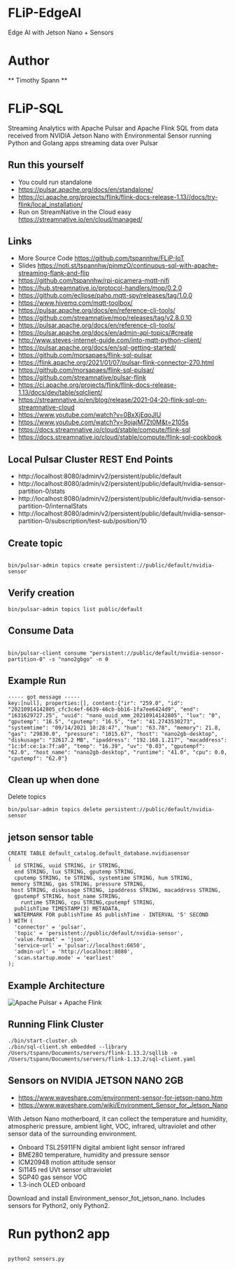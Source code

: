 # FLiP-EdgeAI

Edge AI with Jetson Nano + Sensors

# Author

** Timothy Spann **


# FLiP-SQL

Streaming Analytics with Apache Pulsar and Apache Flink SQL from data received from NVIDIA Jetson Nano with Environmental Sensor running Python and Golang apps streaming data over Pulsar


## Run this yourself

* You could run standalone 
* https://pulsar.apache.org/docs/en/standalone/  
* https://ci.apache.org/projects/flink/flink-docs-release-1.13//docs/try-flink/local_installation/
* Run on StreamNative in the Cloud easy https://streamnative.io/en/cloud/managed/


## Links

* More Source Code https://github.com/tspannhw/FLiP-IoT
* Slides https://noti.st/tspannhw/pjnmzO/continuous-sql-with-apache-streaming-flank-and-flip
* https://github.com/tspannhw/rpi-picamera-mqtt-nifi
* https://hub.streamnative.io/protocol-handlers/mop/0.2.0
* https://github.com/eclipse/paho.mqtt-spy/releases/tag/1.0.0
* https://www.hivemq.com/mqtt-toolbox/
* https://pulsar.apache.org/docs/en/reference-cli-tools/
* https://github.com/streamnative/mop/releases/tag/v2.8.0.10
* https://pulsar.apache.org/docs/en/reference-cli-tools/
* https://pulsar.apache.org/docs/en/admin-api-topics/#create
* http://www.steves-internet-guide.com/into-mqtt-python-client/
* https://pulsar.apache.org/docs/en/sql-getting-started/
* https://github.com/morsapaes/flink-sql-pulsar
* https://flink.apache.org/2021/01/07/pulsar-flink-connector-270.html
* https://github.com/morsapaes/flink-sql-pulsar/
* https://github.com/streamnative/pulsar-flink
* https://ci.apache.org/projects/flink/flink-docs-release-1.13/docs/dev/table/sqlclient/
* https://streamnative.io/en/blog/release/2021-04-20-flink-sql-on-streamnative-cloud
* https://www.youtube.com/watch?v=0BxXjEqoJlU
* https://www.youtube.com/watch?v=9ojajM7Zt0M&t=2105s
* https://docs.streamnative.io/cloud/stable/compute/flink-sql
* https://docs.streamnative.io/cloud/stable/compute/flink-sql-cookbook


## Local Pulsar Cluster REST End Points

* http://localhost:8080/admin/v2/persistent/public/default
* http://localhost:8080/admin/v2/persistent/public/default/nvidia-sensor-partition-0/stats
* http://localhost:8080/admin/v2/persistent/public/default/nvidia-sensor-partition-0/internalStats
* http://localhost:8080/admin/v2/persistent/public/default/nvidia-sensor-partition-0/subscription/test-sub/position/10


## Create topic
```

bin/pulsar-admin topics create persistent://public/default/nvidia-sensor

```


##  Verify creation
```
bin/pulsar-admin topics list public/default
```

## Consume Data

```

bin/pulsar-client consume "persistent://public/default/nvidia-sensor-partition-0" -s "nano2gbgo" -n 0

```

## Example Run

```
----- got message -----
key:[null], properties:[], content:{"ir": "259.0", "id": "20210914142805_cfc3c4ef-6639-46cb-bb16-1fa7ee6424d9", "end": "1631629727.25", "uuid": "nano_uuid_xmm_20210914142805", "lux": "0", "gputemp": "16.5", "cputemp": "16.5", "te": "41.2743530273", "systemtime": "09/14/2021 10:28:47", "hum": "63.78", "memory": 21.8, "gas": "29830.0", "pressure": "1015.67", "host": "nano2gb-desktop", "diskusage": "32617.2 MB", "ipaddress": "192.168.1.217", "macaddress": "1c:bf:ce:1a:7f:a0", "temp": "16.39", "uv": "0.03", "gputempf": "62.0", "host_name": "nano2gb-desktop", "runtime": "41.0", "cpu": 0.0, "cputempf": "62.0"}
```

## Clean up when done

Delete topics
```
bin/pulsar-admin topics delete persistent://public/default/nvidia-sensor

```


## jetson sensor table

```
CREATE TABLE default_catalog.default_database.nvidiasensor
(
  id STRING, uuid STRING, ir STRING,
  end STRING, lux STRING, gputemp STRING, 
  cputemp STRING, te STRING, systemtime STRING, hum STRING,
 memory STRING, gas STRING, pressure STRING, 
 host STRING, diskusage STRING, ipaddress STRING, macaddress STRING, 
  gputempf STRING, host_name STRING,
    runtime STRING, cpu STRING,cputempf STRING,
  publishTime TIMESTAMP(3) METADATA,
  WATERMARK FOR publishTime AS publishTime - INTERVAL '5' SECOND
) WITH (
  'connector' = 'pulsar',
  'topic' = 'persistent://public/default/nvidia-sensor',
  'value.format' = 'json',
  'service-url' = 'pulsar://localhost:6650',
  'admin-url' = 'http://localhost:8080',
  'scan.startup.mode' = 'earliest'
);
```



## Example Architecture


![Apache Pulsar + Apache Flink](https://streamnative.io/uploads/images/blogs/flinksql/4.png)

## Running Flink Cluster

```
./bin/start-cluster.sh
./bin/sql-client.sh embedded --library /Users/tspann/Documents/servers/flink-1.13.2/sqllib -e /Users/tspann/Documents/servers/flink-1.13.2/sql-client.yaml
```

## Sensors on NVIDIA JETSON NANO 2GB

* https://www.waveshare.com/environment-sensor-for-jetson-nano.htm 
* https://www.waveshare.com/wiki/Environment_Sensor_for_Jetson_Nano


With Jetson Nano motherboard, it can collect the temperature and humidity, atmospheric pressure, ambient light, VOC, infrared, ultraviolet and other sensor data of the surrounding environment.


* Onboard TSL25911FN digital ambient light sensor infrared
* BME280 temperature, humidity and pressure sensor
* ICM20948 motion attitude sensor
* Si1145 red UVt sensor ultraviolet
* SGP40 gas sensor VOC
* 1.3-inch OLED onboard

Download and install Environment_sensor_fot_jetson_nano.   Includes sensors for Python2, only Python2.   

# Run python2 app

```

python2 sensors.py


```


